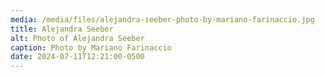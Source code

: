 ```yaml
---
media: /media/files/alejandra-seeber-photo-by-mariano-farinaccio.jpg
title: Alejandra Seeber
alt: Photo of Alejandra Seeber
caption: Photo by Mariano Farinaccio
date: 2024-07-11T12:21:00-0500
---
```

